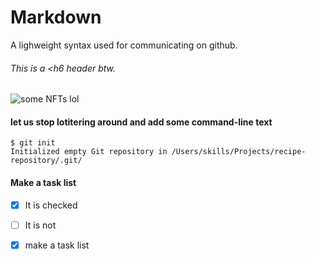 # Markdown  
A lighweight syntax used for communicating on github.
###### This is a <h6 header btw.
  ![some NFTs lol](https://upload.wikimedia.org/wikipedia/en/c/c4/Various_Bored_Ape.jpg)

#### let us stop lotitering around and add some command-line text 
  ```
$ git init
Initialized empty Git repository in /Users/skills/Projects/recipe-repository/.git/
```

  
#### Make a task list
- [x] It is checked
- [ ] It is not
- [x] make a task list
                     
